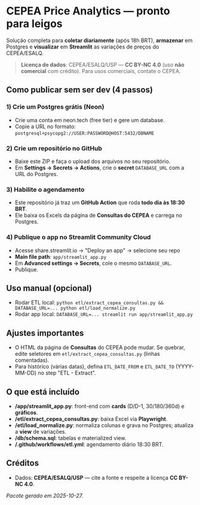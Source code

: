 # CEPEA Price Analytics — pronto para leigos

Solução completa para **coletar diariamente** (após 18h BRT), **armazenar** em Postgres e **visualizar** em **Streamlit** as variações de preços do CEPEA/ESALQ.

> **Licença de dados**: CEPEA/ESALQ/USP — **CC BY-NC 4.0** (uso **não comercial** com crédito). Para usos comerciais, contate o CEPEA.

## Como publicar sem ser dev (4 passos)

### 1) Crie um Postgres **grátis** (Neon)
- Crie uma conta em neon.tech (free tier) e gere um database.
- Copie a URL no formato: `postgresql+psycopg2://USER:PASSWORD@HOST:5432/DBNAME`

### 2) Crie um repositório no GitHub
- Baixe este ZIP e faça o upload dos arquivos no seu repositório.
- Em **Settings → Secrets → Actions**, crie o **secret** `DATABASE_URL` com a URL do Postgres.

### 3) Habilite o agendamento
- Este repositório já traz um **GitHub Action** que roda **todo dia às 18:30 BRT**.
- Ele baixa os Excels da página de **Consultas do CEPEA** e carrega no Postgres.

### 4) Publique o app no **Streamlit Community Cloud**
- Acesse share.streamlit.io → "Deploy an app" → selecione seu repo
- **Main file path**: `app/streamlit_app.py`
- Em **Advanced settings → Secrets**, cole o mesmo `DATABASE_URL`.
- Publique.

## Uso manual (opcional)
- Rodar ETL local: `python etl/extract_cepea_consultas.py && DATABASE_URL=... python etl/load_normalize.py`
- Rodar app local: `DATABASE_URL=... streamlit run app/streamlit_app.py`

## Ajustes importantes
- O HTML da página de **Consultas** do CEPEA pode mudar. Se quebrar, edite seletores em `etl/extract_cepea_consultas.py` (linhas comentadas).
- Para histórico (várias datas), defina `ETL_DATE_FROM` e `ETL_DATE_TO` (YYYY-MM-DD) no step "ETL - Extract".

## O que está incluído
- **/app/streamlit_app.py**: front-end com **cards** (D/D-1, 30/180/360d) e **gráficos**.
- **/etl/extract_cepea_consultas.py**: baixa Excel via **Playwright**.
- **/etl/load_normalize.py**: normaliza colunas e grava no Postgres; atualiza a **view** de variações.
- **/db/schema.sql**: tabelas e materialized view.
- **/.github/workflows/etl.yml**: agendamento diário 18:30 BRT.

## Créditos
- Dados: **CEPEA/ESALQ/USP** — cite a fonte e respeite a licença **CC BY-NC 4.0**.

*Pacote gerado em 2025-10-27.*
